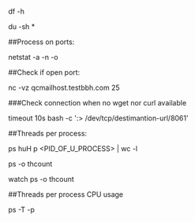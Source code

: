 df -h

du -sh *

 

 

##Process on ports:

netstat -a -n -o

 

##Check if open port:

nc -vz qcmailhost.testbbh.com 25

###Check connection when no wget nor curl available
 
timeout 10s bash -c ':> /dev/tcp/destimantion-url/8061'

 

##Threads per process:

ps huH p <PID_OF_U_PROCESS> | wc -l

 

ps -o thcount <pid>

watch ps -o thcount <pid>

 

##Threads per process CPU usage

ps -T -p <pid>
 


